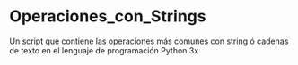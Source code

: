 # Operaciones_con_Strings
Un script que contiene las operaciones más comunes con string ó cadenas de texto en el lenguaje de programación Python 3x
